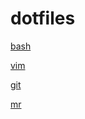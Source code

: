 dotfiles
========
[bash](yuvallanger/dotfiles-bash)

[vim](yuvallanger/dotfiles-vim)

[git](yuvallanger/dotfiles-git)

[mr](yuvallanger/dotfiles-mr)
